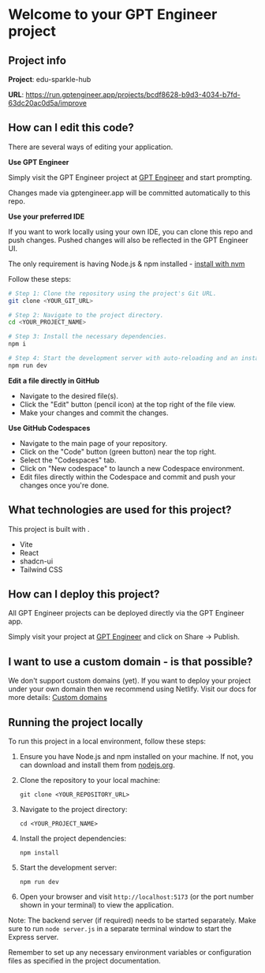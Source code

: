 # Welcome to your GPT Engineer project

## Project info

**Project**: edu-sparkle-hub

**URL**: https://run.gptengineer.app/projects/bcdf8628-b9d3-4034-b7fd-63dc20ac0d5a/improve

## How can I edit this code?

There are several ways of editing your application.

**Use GPT Engineer**

Simply visit the GPT Engineer project at [GPT Engineer](https://gptengineer.app/projects/bcdf8628-b9d3-4034-b7fd-63dc20ac0d5a/improve) and start prompting.

Changes made via gptengineer.app will be committed automatically to this repo.

**Use your preferred IDE**

If you want to work locally using your own IDE, you can clone this repo and push changes. Pushed changes will also be reflected in the GPT Engineer UI.

The only requirement is having Node.js & npm installed - [install with nvm](https://github.com/nvm-sh/nvm#installing-and-updating)

Follow these steps:

```sh
# Step 1: Clone the repository using the project's Git URL.
git clone <YOUR_GIT_URL>

# Step 2: Navigate to the project directory.
cd <YOUR_PROJECT_NAME>

# Step 3: Install the necessary dependencies.
npm i

# Step 4: Start the development server with auto-reloading and an instant preview.
npm run dev
```

**Edit a file directly in GitHub**

- Navigate to the desired file(s).
- Click the "Edit" button (pencil icon) at the top right of the file view.
- Make your changes and commit the changes.

**Use GitHub Codespaces**

- Navigate to the main page of your repository.
- Click on the "Code" button (green button) near the top right.
- Select the "Codespaces" tab.
- Click on "New codespace" to launch a new Codespace environment.
- Edit files directly within the Codespace and commit and push your changes once you're done.

## What technologies are used for this project?

This project is built with .

- Vite
- React
- shadcn-ui
- Tailwind CSS

## How can I deploy this project?

All GPT Engineer projects can be deployed directly via the GPT Engineer app.

Simply visit your project at [GPT Engineer](https://gptengineer.app/projects/bcdf8628-b9d3-4034-b7fd-63dc20ac0d5a/improve) and click on Share -> Publish.

## I want to use a custom domain - is that possible?

We don't support custom domains (yet). If you want to deploy your project under your own domain then we recommend using Netlify. Visit our docs for more details: [Custom domains](https://docs.gptengineer.app/tips-tricks/custom-domain/)

## Running the project locally

To run this project in a local environment, follow these steps:

1. Ensure you have Node.js and npm installed on your machine. If not, you can download and install them from [nodejs.org](https://nodejs.org/).

2. Clone the repository to your local machine:
   ```
   git clone <YOUR_REPOSITORY_URL>
   ```

3. Navigate to the project directory:
   ```
   cd <YOUR_PROJECT_NAME>
   ```

4. Install the project dependencies:
   ```
   npm install
   ```

5. Start the development server:
   ```
   npm run dev
   ```

6. Open your browser and visit `http://localhost:5173` (or the port number shown in your terminal) to view the application.

Note: The backend server (if required) needs to be started separately. Make sure to run `node server.js` in a separate terminal window to start the Express server.

Remember to set up any necessary environment variables or configuration files as specified in the project documentation.
```